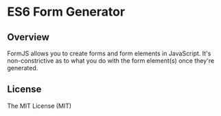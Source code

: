 # ES6 Form Generator

## Overview
FormJS allows you to create forms and form elements in JavaScript. It's non-constrictive as to what you do with the form element(s) once they're generated.

## License
The MIT License (MIT)

